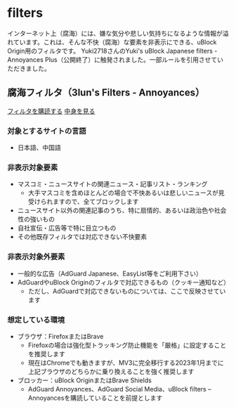 # filters
インターネット上（腐海）には、嫌な気分や悲しい気持ちになるような情報が溢れています。これは、そんな不快（腐海）な要素を非表示にできる、uBlock Origin用のフィルタです。
Yuki2718さんのYuki's uBlock Japanese filters - Annoyances Plus（公開終了）に触発されました。一部ルールを引用させていただきました。

## 腐海フィルタ（3lun's Filters - Annoyances）
<a href="https://subscribe.adblockplus.org/?location=https://raw.githubusercontent.com/3lun/filters/main/annoyances.txt&title=3lun's filters - Annoyances">フィルタを購読する</a>
[中身を見る](https://raw.githubusercontent.com/3lun/filters/main/annoyances.txt)

### 対象とするサイトの言語
- 日本語、中国語

### 非表示対象要素
- マスコミ・ニュースサイトの関連ニュース・記事リスト・ランキング
  - 大手マスコミを含めほとんどの場合で不快あるいは悲しいニュースが見受けられますので、全てブロックします
- ニュースサイト以外の関連記事のうち、特に扇情的、あるいは政治色や社会性の強いもの
- 自社宣伝・広告等で特に目立つもの
- その他既存フィルタでは対応できない不快要素

### 非表示対象外要素
- 一般的な広告（AdGuard Japanese、EasyList等をご利用下さい）
- AdGuardやuBlock Originのフィルタで対応できるもの（クッキー通知など）
  - ただし、AdGuardで対応できないものについては、ここで反映させています
 
### 想定している環境
- ブラウザ：FirefoxまたはBrave
  - Firefoxの場合は強化型トラッキング防止機能を「厳格」に設定することを推奨します 
  - 現在はChromeでも動きますが、MV3に完全移行する2023年1月までに上記ブラウザのどちらかに乗り換えることを強く推奨します
- ブロッカー：uBlock OriginまたはBrave Shields
  - AdGuard Annoyances、AdGuard Social Media、uBlock filters – Annoyancesを購読していることを前提とします

